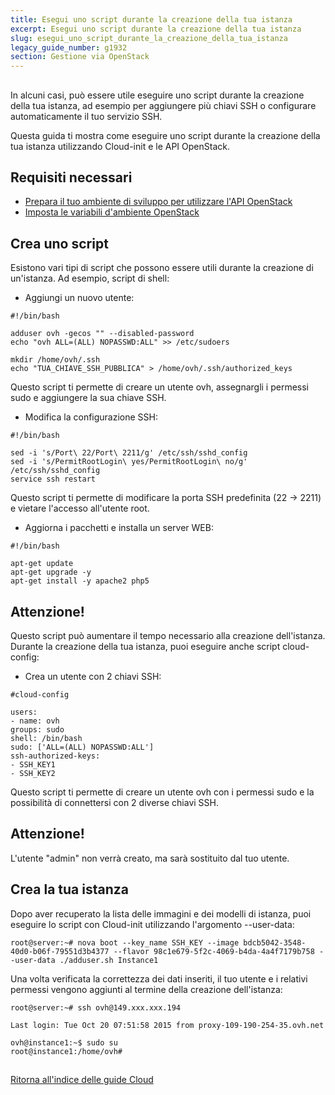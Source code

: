 ```yaml
---
title: Esegui uno script durante la creazione della tua istanza
excerpt: Esegui uno script durante la creazione della tua istanza
slug: esegui_uno_script_durante_la_creazione_della_tua_istanza
legacy_guide_number: g1932
section: Gestione via OpenStack
---
```



## 
In alcuni casi, può essere utile eseguire uno script durante la creazione della tua istanza, ad esempio per aggiungere più chiavi SSH o configurare automaticamente il tuo servizio SSH.

Questa guida ti mostra come eseguire uno script durante la creazione della tua istanza utilizzando Cloud-init e le API OpenStack.


## Requisiti necessari

- [Prepara il tuo ambiente di sviluppo per utilizzare l'API OpenStack]({legacy}1851)
- [Imposta le variabili d'ambiente OpenStack]({legacy}1852)




## Crea uno script
Esistono vari tipi di script che possono essere utili durante la creazione di un'istanza. Ad esempio, script di shell:


- Aggiungi un nuovo utente:


```
#!/bin/bash

adduser ovh -gecos "" --disabled-password
echo "ovh ALL=(ALL) NOPASSWD:ALL" >> /etc/sudoers

mkdir /home/ovh/.ssh
echo "TUA_CHIAVE_SSH_PUBBLICA" > /home/ovh/.ssh/authorized_keys
```



Questo script ti permette di creare un utente ovh, assegnargli i permessi sudo e aggiungere la sua chiave SSH.


- Modifica la configurazione SSH:


```
#!/bin/bash

sed -i 's/Port\ 22/Port\ 2211/g' /etc/ssh/sshd_config
sed -i 's/PermitRootLogin\ yes/PermitRootLogin\ no/g' /etc/ssh/sshd_config
service ssh restart
```



Questo script ti permette di modificare la porta SSH predefinita (22 -> 2211) e vietare l'accesso all'utente root.


- Aggiorna i pacchetti e installa un server WEB:


```
#!/bin/bash

apt-get update
apt-get upgrade -y
apt-get install -y apache2 php5
```




## Attenzione!
Questo script può aumentare il tempo necessario alla creazione dell'istanza.
Durante la creazione della tua istanza, puoi eseguire anche script cloud-config:


- Crea un utente con 2 chiavi SSH:


```
#cloud-config

users:
- name: ovh
groups: sudo
shell: /bin/bash
sudo: ['ALL=(ALL) NOPASSWD:ALL']
ssh-authorized-keys:
- SSH_KEY1
- SSH_KEY2
```



Questo script ti permette di creare un utente ovh con i permessi sudo e la possibilità di connettersi con 2 diverse chiavi SSH.

## Attenzione!
L'utente "admin" non verrà creato, ma sarà sostituito dal tuo utente.


## Crea la tua istanza
Dopo aver recuperato la lista delle immagini e dei modelli di istanza, puoi eseguire lo script con Cloud-init utilizzando l'argomento --user-data:


```
root@server:~# nova boot --key_name SSH_KEY --image bdcb5042-3548-40d0-b06f-79551d3b4377 --flavor 98c1e679-5f2c-4069-b4da-4a4f7179b758 --user-data ./adduser.sh Instance1
```


Una volta verificata la correttezza dei dati inseriti, il tuo utente e i relativi permessi vengono aggiunti al termine della creazione dell'istanza:


```
root@server:~# ssh ovh@149.xxx.xxx.194

Last login: Tue Oct 20 07:51:58 2015 from proxy-109-190-254-35.ovh.net

ovh@instance1:~$ sudo su
root@instance1:/home/ovh#
```




## 
[Ritorna all'indice delle guide Cloud]({legacy}1785)

